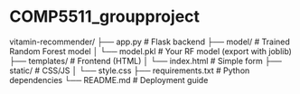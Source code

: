 # COMP5511_groupproject

vitamin-recommender/
├── app.py                  # Flask backend
├── model/                  # Trained Random Forest model
│   └── model.pkl           # Your RF model (export with joblib)
├── templates/              # Frontend (HTML)
│   └── index.html          # Simple form
├── static/                 # CSS/JS
│   └── style.css
├── requirements.txt        # Python dependencies
└── README.md               # Deployment guide